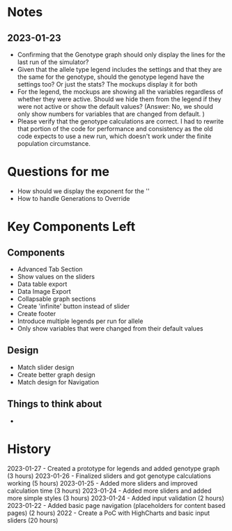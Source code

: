 # Notes
## 2023-01-23
* Confirming that the Genotype graph should only display the lines for the last run of the simulator?
* Given that the allele type legend includes the settings and that they are the same for the genotype, should the genotype legend have the settings too? Or just the stats? The mockups display it for both
* For the legend, the mockups are showing all the variables regardless of whether they were active. Should we hide them from the legend if they were not active or show the default values? (Answer: No, we should only show numbers for variables that are changed from default.
)
* Please verify that the genotype calculations are correct. I had to rewrite that portion of the code for performance and consistency as the old code expects to use a new run, which doesn't work under the finite population circumstance.

# Questions for me
* How should we display the exponent for the ''
* How to handle Generations to Override


# Key Components Left
## Components
* Advanced Tab Section
* Show values on the sliders
* Data table export
* Data Image Export
* Collapsable graph sections
* Create 'infinite' button instead of slider
* Create footer
* Introduce multiple legends per run for allele
* Only show variables that were changed from their default values

## Design
* Match slider design
* Create better graph design
* Match design for Navigation

## Things to think about
*


# History
2023-01-27 - Created a prototype for legends and added genotype graph (3 hours)
2023-01-26 - Finalized sliders and got genotype calculations working (5 hours)
2023-01-25 - Added more sliders and improved calculation time (3 hours)
2023-01-24 - Added more sliders and added more simple styles (3 hours)
2023-01-24 - Added input validation (2 hours)
2023-01-22 - Added basic page navigation (placeholders for content based pages) (2 hours)
2022 - Create a PoC with HighCharts and basic input sliders (20 hours)
